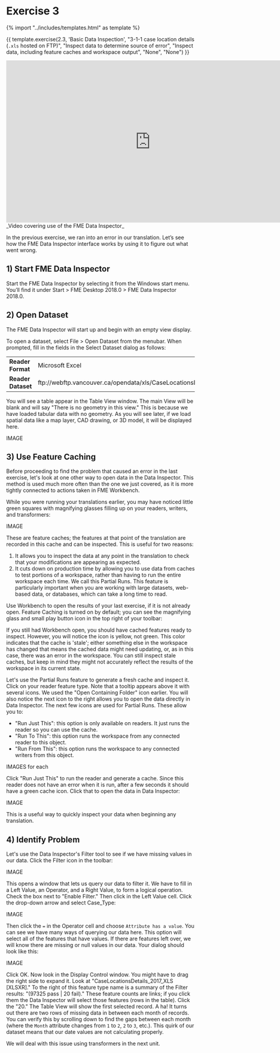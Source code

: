 
# Exercise 3

{% import "../includes/templates.html" as template %}

{{ template.exercise(2.3,
               'Basic Data Inspection',
               "3-1-1 case location details (`.xls` hosted on FTP)",
               "Inspect data to determine source of error",
               "Inspect data, including feature caches and workspace output",
               "None",
               "None")
}}

<iframe width="770" height="433" src="https://www.youtube.com/embed/?listType=playlist&list=PLFxZDg3GNCguPKqew9ZvqCNZCZOoiwtC5&index=3" frameborder="0" allow="autoplay; encrypted-media" allowfullscreen></iframe>
_Video covering use of the FME Data Inspector_

In the previous exercise, we ran into an error in our translation. Let’s see how the FME Data Inspector interface works by using it to figure out what went wrong.

## 1) Start FME Data Inspector

Start the FME Data Inspector by selecting it from the Windows start menu. You’ll find it under Start > FME Desktop 2018.0 > FME Data Inspector 2018.0.

## 2) Open Dataset

The FME Data Inspector will start up and begin with an empty view display.

To open a dataset, select File > Open Dataset from the menubar.
When prompted, fill in the fields in the Select Dataset dialog as follows:

<table style="border: 0px">

  <tr>
    <td style="font-weight: bold">Reader Format</td>
    <td style="">Microsoft Excel</td>
  </tr>

  <tr>
    <td style="font-weight: bold">Reader Dataset</td>
    <td style="">ftp://webftp.vancouver.ca/opendata/xls/CaseLocationsDetails_2017_XLS.zip</td>
  </tr>

</table>

You will see a table appear in the Table View window. The main View will be blank and will say "There is no geometry in this view." This is because we have loaded tabular data with no geometry. As you will see later, if we load spatial data like a map layer, CAD drawing, or 3D model, it will be displayed here.

IMAGE

## 3) Use Feature Caching

Before proceeding to find the problem that caused an error in the last exercise, let's look at one other way to open data in the Data Inspector. This method is used much more often than the one we just covered, as it is more tightly connected to actions taken in FME Workbench.

While you were running your translations earlier, you may have noticed little green squares with magnifying glasses filling up on your readers, writers, and transformers:

IMAGE

These are feature caches; the features at that point of the translation are recorded in this cache and can be inspected. This is useful for two reasons:

1. It allows you to inspect the data at any point in the translation to check that your modifications are appearing as expected.
2. It cuts down on production time by allowing you to use data from caches to test portions of a workspace, rather than having to run the entire workspace each time. We call this Partial Runs. This feature is particularly important when you are working with large datasets, web-based data, or databases, which can take a long time to read.

Use Workbench to open the results of your last exercise, if it is not already open. Feature Caching is turned on by default; you can see the magnifying glass and small play button icon in the top right of your toolbar:

If you still had Workbench open, you should have cached features ready to inspect. However, you will notice the icon is yellow, not green. This color indicates that the cache is 'stale'; either something else in the workspace has changed that means the cached data might need updating, or, as in this case, there was an error in the workspace. You can still inspect stale caches, but keep in mind they might not accurately reflect the results of the workspace in its current state.

Let's use the Partial Runs feature to generate a fresh cache and inspect it. Click on your reader feature type. Note that a tooltip appears above it with several icons. We used the "Open Containing Folder" icon earlier. You will also notice the next icon to the right allows you to open the data directly in Data Inspector. The next few icons are used for Partial Runs. These allow you to:

- "Run Just This": this option is only available on readers. It just runs the reader so you can use the cache.
- "Run To This": this option runs the workspace from any connected reader to this object.
- "Run From This": this option runs the workspace to any connected writers from this object.

IMAGES for each

Click "Run Just This" to run the reader and generate a cache. Since this reader does not have an error when it is run, after a few seconds it should have a green cache icon. Click that to open the data in Data Inspector:

IMAGE

This is a useful way to quickly inspect your data when beginning any translation.

## 4) Identify Problem

Let's use the Data Inspector's Filter tool to see if we have missing values in our data. Click the Filter icon in the toolbar:

IMAGE

This opens a window that lets us query our data to filter it. We have to fill in a Left Value, an Operator, and a Right Value, to form a logical operation. Check the box next to "Enable Filter." Then click in the Left Value cell. Click the drop-down arrow and select Case_Type:

IMAGE

Then click the `=` in the Operator cell and choose `Attribute has a value`. You can see we have many ways of querying our data here. This option will select all of the features that have values. If there are features left over, we will know there are missing or null values in our data. Your dialog should look like this:

IMAGE

Click OK. Now look in the Display Control window. You might have to drag the right side to expand it. Look at "CaseLocationsDetails_2017_XLS [XLSXR]." To the right of this feature type name is a summary of the Filter results: "(97325 pass | 20 fail)." These feature counts are links; if you click them the Data Inspector will select those features (rows in the table). Click the "20." The Table View will show the first selected record. A ha! It turns out there are two rows of missing data in between each month of records. You can verify this by scrolling down to find the gaps between each month (where the `Month` attribute changes from `1` to `2`, `2` to `3`, etc.). This quirk of our dataset means that our date values are not calculating properly.

We will deal with this issue using transformers in the next unit.
